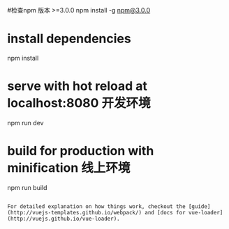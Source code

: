 #检查npm 版本 >=3.0.0
 npm install -g npm@3.0.0
# install dependencies
npm install

# serve with hot reload at localhost:8080 开发环境
npm run dev

# build for production with minification  线上环境
npm run build
```

For detailed explanation on how things work, checkout the [guide](http://vuejs-templates.github.io/webpack/) and [docs for vue-loader](http://vuejs.github.io/vue-loader).
